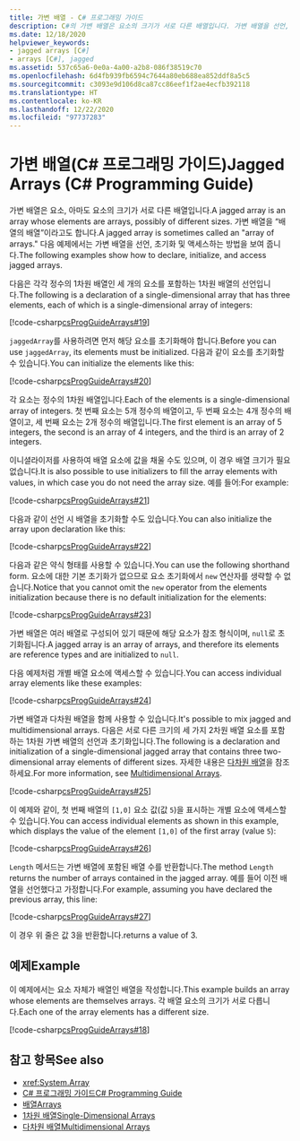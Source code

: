 ```yaml
---
title: 가변 배열 - C# 프로그래밍 가이드
description: C#의 가변 배열은 요소의 크기가 서로 다른 배열입니다. 가변 배열을 선언, 초기화 및 액세스하는 방법을 보여줍니다.
ms.date: 12/18/2020
helpviewer_keywords:
- jagged arrays [C#]
- arrays [C#], jagged
ms.assetid: 537c65a6-0e0a-4a00-a2b8-086f38519c70
ms.openlocfilehash: 6d4fb939fb6594c7644a80eb688ea852ddf8a5c5
ms.sourcegitcommit: c3093e9d106d8ca87cc86eef1f2ae4ecfb392118
ms.translationtype: HT
ms.contentlocale: ko-KR
ms.lasthandoff: 12/22/2020
ms.locfileid: "97737283"
---
```

# <a name="jagged-arrays-c-programming-guide"></a><span data-ttu-id="6ac6b-104">가변 배열(C# 프로그래밍 가이드)</span><span class="sxs-lookup"><span data-stu-id="6ac6b-104">Jagged Arrays (C# Programming Guide)</span></span>

<span data-ttu-id="6ac6b-105">가변 배열은 요소, 아마도 요소의 크기가 서로 다른 배열입니다.</span><span class="sxs-lookup"><span data-stu-id="6ac6b-105">A jagged array is an array whose elements are arrays, possibly of different sizes.</span></span> <span data-ttu-id="6ac6b-106">가변 배열을 “배열의 배열”이라고도 합니다.</span><span class="sxs-lookup"><span data-stu-id="6ac6b-106">A jagged array is sometimes called an "array of arrays."</span></span> <span data-ttu-id="6ac6b-107">다음 예제에서는 가변 배열을 선언, 초기화 및 액세스하는 방법을 보여 줍니다.</span><span class="sxs-lookup"><span data-stu-id="6ac6b-107">The following examples show how to declare, initialize, and access jagged arrays.</span></span>

 <span data-ttu-id="6ac6b-108">다음은 각각 정수의 1차원 배열인 세 개의 요소를 포함하는 1차원 배열의 선언입니다.</span><span class="sxs-lookup"><span data-stu-id="6ac6b-108">The following is a declaration of a single-dimensional array that has three elements, each of which is a single-dimensional array of integers:</span></span>

 [!code-csharp[csProgGuideArrays#19](~/samples/snippets/csharp/VS_Snippets_VBCSharp/csProgGuideArrays/CS/Arrays.cs#19)]

 <span data-ttu-id="6ac6b-109">`jaggedArray`를 사용하려면 먼저 해당 요소를 초기화해야 합니다.</span><span class="sxs-lookup"><span data-stu-id="6ac6b-109">Before you can use `jaggedArray`, its elements must be initialized.</span></span> <span data-ttu-id="6ac6b-110">다음과 같이 요소를 초기화할 수 있습니다.</span><span class="sxs-lookup"><span data-stu-id="6ac6b-110">You can initialize the elements like this:</span></span>

 [!code-csharp[csProgGuideArrays#20](~/samples/snippets/csharp/VS_Snippets_VBCSharp/csProgGuideArrays/CS/Arrays.cs#20)]

 <span data-ttu-id="6ac6b-111">각 요소는 정수의 1차원 배열입니다.</span><span class="sxs-lookup"><span data-stu-id="6ac6b-111">Each of the elements is a single-dimensional array of integers.</span></span> <span data-ttu-id="6ac6b-112">첫 번째 요소는 5개 정수의 배열이고, 두 번째 요소는 4개 정수의 배열이고, 세 번째 요소는 2개 정수의 배열입니다.</span><span class="sxs-lookup"><span data-stu-id="6ac6b-112">The first element is an array of 5 integers, the second is an array of 4 integers, and the third is an array of 2 integers.</span></span>

 <span data-ttu-id="6ac6b-113">이니셜라이저를 사용하여 배열 요소에 값을 채울 수도 있으며, 이 경우 배열 크기가 필요 없습니다.</span><span class="sxs-lookup"><span data-stu-id="6ac6b-113">It is also possible to use initializers to fill the array elements with values, in which case you do not need the array size.</span></span> <span data-ttu-id="6ac6b-114">예를 들어:</span><span class="sxs-lookup"><span data-stu-id="6ac6b-114">For example:</span></span>

 [!code-csharp[csProgGuideArrays#21](~/samples/snippets/csharp/VS_Snippets_VBCSharp/csProgGuideArrays/CS/Arrays.cs#21)]

 <span data-ttu-id="6ac6b-115">다음과 같이 선언 시 배열을 초기화할 수도 있습니다.</span><span class="sxs-lookup"><span data-stu-id="6ac6b-115">You can also initialize the array upon declaration like this:</span></span>

 [!code-csharp[csProgGuideArrays#22](~/samples/snippets/csharp/VS_Snippets_VBCSharp/csProgGuideArrays/CS/Arrays.cs#22)]

 <span data-ttu-id="6ac6b-116">다음과 같은 약식 형태를 사용할 수 있습니다.</span><span class="sxs-lookup"><span data-stu-id="6ac6b-116">You can use the following shorthand form.</span></span> <span data-ttu-id="6ac6b-117">요소에 대한 기본 초기화가 없으므로 요소 초기화에서 `new` 연산자를 생략할 수 없습니다.</span><span class="sxs-lookup"><span data-stu-id="6ac6b-117">Notice that you cannot omit the `new` operator from the elements initialization because there is no default initialization for the elements:</span></span>

 [!code-csharp[csProgGuideArrays#23](~/samples/snippets/csharp/VS_Snippets_VBCSharp/csProgGuideArrays/CS/Arrays.cs#23)]

 <span data-ttu-id="6ac6b-118">가변 배열은 여러 배열로 구성되어 있기 때문에 해당 요소가 참조 형식이며, `null`로 초기화됩니다.</span><span class="sxs-lookup"><span data-stu-id="6ac6b-118">A jagged array is an array of arrays, and therefore its elements are reference types and are initialized to `null`.</span></span>

 <span data-ttu-id="6ac6b-119">다음 예제처럼 개별 배열 요소에 액세스할 수 있습니다.</span><span class="sxs-lookup"><span data-stu-id="6ac6b-119">You can access individual array elements like these examples:</span></span>

 [!code-csharp[csProgGuideArrays#24](~/samples/snippets/csharp/VS_Snippets_VBCSharp/csProgGuideArrays/CS/Arrays.cs#24)]

 <span data-ttu-id="6ac6b-120">가변 배열과 다차원 배열을 함께 사용할 수 있습니다.</span><span class="sxs-lookup"><span data-stu-id="6ac6b-120">It's possible to mix jagged and multidimensional arrays.</span></span> <span data-ttu-id="6ac6b-121">다음은 서로 다른 크기의 세 가지 2차원 배열 요소를 포함하는 1차원 가변 배열의 선언과 초기화입니다.</span><span class="sxs-lookup"><span data-stu-id="6ac6b-121">The following is a declaration and initialization of a single-dimensional jagged array that contains three two-dimensional array elements of different sizes.</span></span> <span data-ttu-id="6ac6b-122">자세한 내용은 [다차원 배열](./multidimensional-arrays.md)을 참조하세요.</span><span class="sxs-lookup"><span data-stu-id="6ac6b-122">For more information, see [Multidimensional Arrays](./multidimensional-arrays.md).</span></span>

 [!code-csharp[csProgGuideArrays#25](~/samples/snippets/csharp/VS_Snippets_VBCSharp/csProgGuideArrays/CS/Arrays.cs#25)]

 <span data-ttu-id="6ac6b-123">이 예제와 같이, 첫 번째 배열의 `[1,0]` 요소 값(값 `5`)을 표시하는 개별 요소에 액세스할 수 있습니다.</span><span class="sxs-lookup"><span data-stu-id="6ac6b-123">You can access individual elements as shown in this example, which displays the value of the element `[1,0]` of the first array (value `5`):</span></span>

 [!code-csharp[csProgGuideArrays#26](~/samples/snippets/csharp/VS_Snippets_VBCSharp/csProgGuideArrays/CS/Arrays.cs#26)]

 <span data-ttu-id="6ac6b-124">`Length` 메서드는 가변 배열에 포함된 배열 수를 반환합니다.</span><span class="sxs-lookup"><span data-stu-id="6ac6b-124">The method `Length` returns the number of arrays contained in the jagged array.</span></span> <span data-ttu-id="6ac6b-125">예를 들어 이전 배열을 선언했다고 가정합니다.</span><span class="sxs-lookup"><span data-stu-id="6ac6b-125">For example, assuming you have declared the previous array, this line:</span></span>

 [!code-csharp[csProgGuideArrays#27](~/samples/snippets/csharp/VS_Snippets_VBCSharp/csProgGuideArrays/CS/Arrays.cs#27)]

 <span data-ttu-id="6ac6b-126">이 경우 위 줄은 값 3을 반환합니다.</span><span class="sxs-lookup"><span data-stu-id="6ac6b-126">returns a value of 3.</span></span>

## <a name="example"></a><span data-ttu-id="6ac6b-127">예제</span><span class="sxs-lookup"><span data-stu-id="6ac6b-127">Example</span></span>

 <span data-ttu-id="6ac6b-128">이 예제에서는 요소 자체가 배열인 배열을 작성합니다.</span><span class="sxs-lookup"><span data-stu-id="6ac6b-128">This example builds an array whose elements are themselves arrays.</span></span> <span data-ttu-id="6ac6b-129">각 배열 요소의 크기가 서로 다릅니다.</span><span class="sxs-lookup"><span data-stu-id="6ac6b-129">Each one of the array elements has a different size.</span></span>

 [!code-csharp[csProgGuideArrays#18](~/samples/snippets/csharp/VS_Snippets_VBCSharp/csProgGuideArrays/CS/Arrays.cs#18)]

## <a name="see-also"></a><span data-ttu-id="6ac6b-130">참고 항목</span><span class="sxs-lookup"><span data-stu-id="6ac6b-130">See also</span></span>

- <xref:System.Array>
- [<span data-ttu-id="6ac6b-131">C# 프로그래밍 가이드</span><span class="sxs-lookup"><span data-stu-id="6ac6b-131">C# Programming Guide</span></span>](../index.md)
- [<span data-ttu-id="6ac6b-132">배열</span><span class="sxs-lookup"><span data-stu-id="6ac6b-132">Arrays</span></span>](./index.md)
- [<span data-ttu-id="6ac6b-133">1차원 배열</span><span class="sxs-lookup"><span data-stu-id="6ac6b-133">Single-Dimensional Arrays</span></span>](./single-dimensional-arrays.md)
- [<span data-ttu-id="6ac6b-134">다차원 배열</span><span class="sxs-lookup"><span data-stu-id="6ac6b-134">Multidimensional Arrays</span></span>](./multidimensional-arrays.md)
